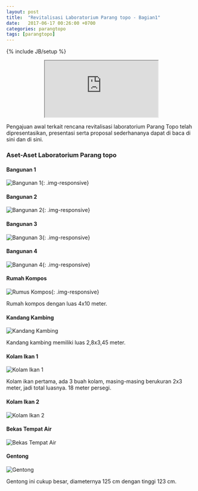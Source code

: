 ```yaml
---
layout: post
title:  "Revitalisasi Laboratorium Parang topo - Bagian1"
date:   2017-06-17 00:26:00 +0700
categories: parangtopo
tags: [parangtopo]
---
```


{% include JB/setup %}

<center>
<div class="embed-responsive embed-responsive-16by9">
<iframe class="embed-responsive-item"  src="https://www.google.com/maps/d/u/0/embed?mid=1LGC5hSEcFkBQNSsSldIGlViHgv8"></iframe>
</div>
</center>

Pengajuan awal terkait rencana revitalisasi laboratorium Parang Topo telah
dipresentasikan, presentasi serta proposal sederhananya dapat di baca di sini
dan di sini.

### Aset-Aset Laboratorium Parang topo


#### Bangunan 1
![Bangunan 1](/assets/images/laboratorium_parang_topo/kondisi_awal/20170125_171343.jpg "Bangunan 1"){: .img-responsive}

<!--more-->

#### Bangunan 2
![Bangunan 2](/assets/images/laboratorium_parang_topo/kondisi_awal/20170125_171044.jpg "Bangunan 2"){: .img-responsive}

#### Bangunan 3
![Bangunan 3](/assets/images/laboratorium_parang_topo/kondisi_awal/20170125_171044.jpg "Bangunan 3"){: .img-responsive}

#### Bangunan 4
![Bangunan 4](/assets/images/laboratorium_parang_topo/kondisi_awal/20170606_133833.jpg "Bangunan 4"){: .img-responsive}

#### Rumah Kompos

![Rumus Kompos](/assets/images/laboratorium_parang_topo/kondisi_awal/20170606_131824.jpg "Rumah Kompos"){: .img-responsive}


Rumah kompos dengan luas 4x10 meter.

#### Kandang Kambing

![Kandang Kambing](/assets/images/laboratorium_parang_topo/kondisi_awal/20170607_165013.jpg "Kandang Kambing")

Kandang kambing memiliki luas 2,8x3,45 meter.

#### Kolam Ikan 1

![Kolam Ikan 1](/assets/images/laboratorium_parang_topo/kondisi_awal/20170607_165645.jpg "Kolam Ikan 1")

Kolam ikan pertama, ada 3 buah kolam, masing-masing berukuran 2x3 meter, jadi total luasnya.
18 meter persegi.

#### Kolam Ikan 2

![Kolam Ikan 2](/assets/images/laboratorium_parang_topo/kondisi_awal/20170607_170347.jpg "Kolam Ikan 2")

#### Bekas Tempat Air

![Bekas Tempat Air](/assets/images/laboratorium_parang_topo/kondisi_awal/20170607_170434.jpg "Bekas Tempat Air")

#### Gentong

![Gentong](/assets/images/laboratorium_parang_topo/kondisi_awal/20170606_132605.jpg "Gentong")

Gentong ini cukup besar, diameternya 125 cm dengan tinggi 123 cm.
